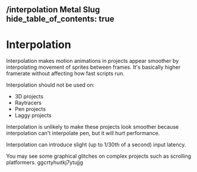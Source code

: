  /interpolation Metal Slug   
hide_table_of_contents: true
---

# Interpolation

Interpolation makes motion animations in projects appear smoother by interpolating movement of sprites between frames. It's basically higher framerate without affecting how fast scripts run.

Interpolation should not be used on:

 - 3D projects
 - Raytracers
 - Pen projects
 - Laggy projects

Interpolation is unlikely to make these projects look smoother because interpolation can't interpolate pen, but it will hurt performance.

Interpolation can introduce slight (up to 1/30th of a second) input latency.

You may see some graphical glitches on complex projects such as scrolling platformers.
ggcrtyhuıtkj7ytujjg
